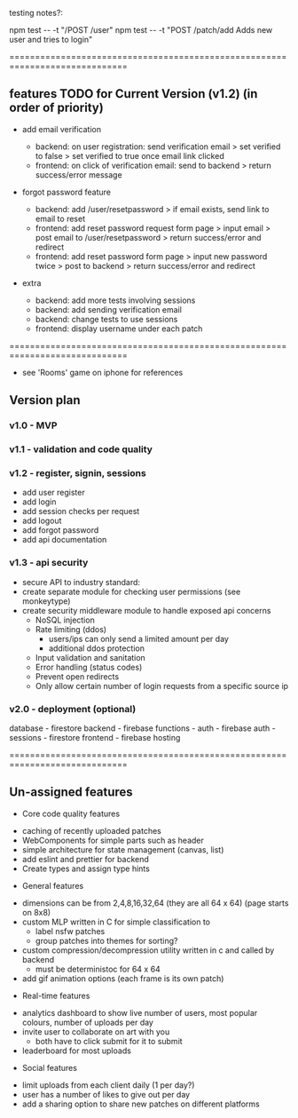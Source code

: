
testing notes?:

npm test -- -t "/POST /user"
npm test -- -t "POST /patch/add Adds new user and tries to login"

=============================================================================

## features TODO for Current Version (v1.2) (in order of priority)
+ add email verification
    - backend: on user registration: send verification email > set verified to false > set verified to true once email link clicked
    - frontend: on click of verification email: send to backend > return success/error message

+ forgot password feature
    - backend: add /user/resetpassword > if email exists, send link to email to reset
    - frontend: add reset password request form page > input email > post email to /user/resetpassword > return success/error and redirect
    - frontend: add reset password form page > input new password twice > post to backend > return success/error and redirect

+ extra
    - backend: add more tests involving sessions
    - backend: add sending verification email
    - backend: change tests to use sessions
    - frontend: display username under each patch

=============================================================================
- see 'Rooms' game on iphone for references
## Version plan
### v1.0 - MVP
### v1.1 - validation and code quality
### v1.2 - register, signin, sessions
- add user register
- add login
- add session checks per request 
- add logout
- add forgot password
- add api documentation

### v1.3 - api security
- secure API to industry standard:
- create separate module for checking user permissions (see monkeytype)
- create security middleware module to handle exposed api concerns
    - NoSQL injection
    - Rate limiting (ddos)
        - users/ips can only send a limited amount per day
        - additional ddos protection 
    - Input validation and sanitation
    - Error handling (status codes)
    - Prevent open redirects
    - Only allow certain number of login requests from a specific source ip

### v2.0 - deployment (optional)
database - firestore
backend - firebase functions
    - auth - firebase auth
    - sessions - firestore
frontend - firebase hosting


=============================================================================

## Un-assigned features
+ Core code quality features
- caching of recently uploaded patches
- WebComponents for simple parts such as header
- simple architecture for state management (canvas, list)
- add eslint and prettier for backend
- Create types and assign type hints

+ General features
- dimensions can be from 2,4,8,16,32,64 (they are all 64 x 64) (page starts on 8x8)
- custom MLP written in C for simple classification to 
    - label nsfw patches
    - group patches into themes for sorting?
- custom compression/decompression utility written in c and called by backend
    - must be deterministoc for 64 x 64
- add gif animation options (each frame is its own patch)

+ Real-time features
- analytics dashboard to show live number of users, most popular colours, number of uploads per day
- invite user to collaborate on art with you
    - both have to click submit for it to submit
- leaderboard for most uploads

+ Social features
- limit uploads from each client daily (1 per day?)
- user has a number of likes to give out per day
- add a sharing option to share new patches on different platforms


